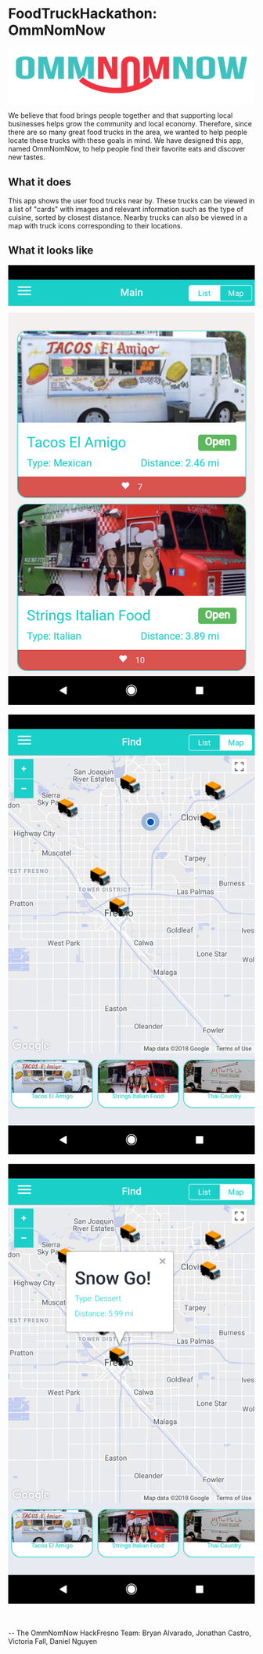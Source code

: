 # FoodTruckHackathon: OmmNomNow

![OmmNomNow Logo](onnlogo.png)

We believe that food brings people together and that supporting local businesses helps grow the community and local economy.  Therefore, since there are so many great food trucks in the area, we wanted to help people locate these trucks with these goals in mind.  We have designed this app, named OmmNomNow, to help people find their favorite eats and discover new tastes.

## What it does
This app shows the user food trucks near by.  These trucks can be viewed in a list of "cards" with images and relevant information such as the type of cuisine, sorted by closest distance.  Nearby trucks can also be viewed in a map with truck icons corresponding to their locations.

## What it looks like
![](screenshots/list_view.png) 
<br><br>
![](screenshots/map_view.png)
<br><br>
![](screenshots/map_view_detail.png)
<br><br><br>

-- The OmmNomNow HackFresno Team: Bryan Alvarado, Jonathan Castro, Victoria Fall, Daniel Nguyen
